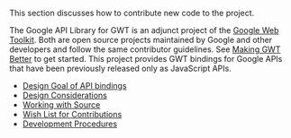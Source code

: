 This section discusses how to contribute new code to the project.

The Google API Library for GWT is an adjunct project of the [Google Web Toolkit](http://code.google.com/webtoolkit).  Both are open source projects maintained by Google and other developers and follow the same contributor guidelines.  See [Making GWT Better](http://code.google.com/webtoolkit/makinggwtbetter.html) to get started.  This project provides GWT bindings for Google APIs that have been previously released only as JavaScript APIs.

  * [Design Goal of API bindings](APIDesignGoals.md)
  * [Design Considerations](DesigningAPIWrappers.md)
  * [Working with Source](GettingStartedSource.md)
  * [Wish List for Contributions](WishList.md)
  * [Development Procedures](DevelopmentProcedures.md)
